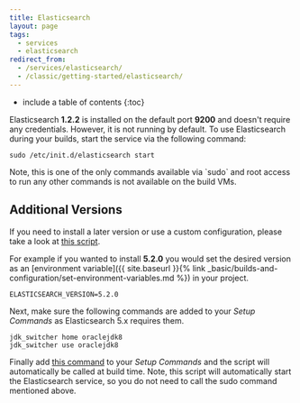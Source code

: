 ```yaml
---
title: Elasticsearch
layout: page
tags:
  - services
  - elasticsearch
redirect_from:
  - /services/elasticsearch/
  - /classic/getting-started/elasticsearch/
---
```


* include a table of contents
{:toc}

Elasticsearch **1.2.2** is installed on the default port **9200** and doesn't require any credentials. However, it is not running by default. To use Elasticsearch during your builds, start the service via the following command:

```shell
sudo /etc/init.d/elasticsearch start
```

<div class="info-block">
Note, this is one of the only commands available via `sudo` and root access to run any other commands is not available on the build VMs.
</div>

## Additional Versions

If you need to install a later version or use a custom configuration, please take a look at [this script](https://github.com/codeship/scripts/blob/master/packages/elasticsearch.sh).

For example if you wanted to install **5.2.0** you would set the desired version as an [environment variable]({{ site.baseurl }}{% link _basic/builds-and-configuration/set-environment-variables.md %}) in your project.

```shell
ELASTICSEARCH_VERSION=5.2.0
```

Next, make sure the following commands are added to your _Setup Commands_ as Elasticsearch 5.x requires them.

```shell
jdk_switcher home oraclejdk8
jdk_switcher use oraclejdk8
```

Finally add [this command](https://github.com/codeship/scripts/blob/master/packages/elasticsearch.sh#L6) to your _Setup Commands_ and the script will automatically be called at build time. Note, this script will automatically start the Elasticsearch service, so you do not need to call the sudo command mentioned above.
